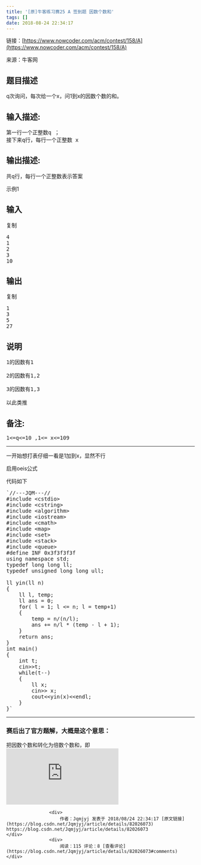 ```yaml
---
title: '[原]牛客练习赛25 A 签到题 因数个数和'
tags: []
date: 2018-08-24 22:34:17
---
```


链接：[https://www.nowcoder.com/acm/contest/158/A](https://www.nowcoder.com/acm/contest/158/A)

来源：牛客网

## 题目描述

q次询问，每次给一个x，问1到x的因数个数的和。

## 输入描述:

<pre>
第一行一个正整数q ；
接下来q行，每行一个正整数 x</pre>

## 输出描述:

<pre>
共q行，每行一个正整数表示答案</pre>

示例1

## 输入

<a>复制</a>

<pre>
4
1
2
3
10</pre>

## 输出

<a>复制</a>

<pre>
1
3
5
27</pre>

## 说明

<pre>
1的因数有1

2的因数有1,2

3的因数有1,3

以此类推</pre>

## 备注:

<pre>
1&lt;=q&lt;=10 ,1&lt;= x&lt;=109</pre>

* * *

一开始想打表仔细一看是1加到x，显然不行

启用oeis公式

代码如下

<pre class="has">
`//---JQM---//
#include &lt;cstdio&gt;
#include &lt;cstring&gt;
#include &lt;algorithm&gt;
#include &lt;iostream&gt;
#include &lt;cmath&gt;
#include &lt;map&gt;
#include &lt;set&gt;
#include &lt;stack&gt;
#include &lt;queue&gt;
#define INF 0x3f3f3f3f
using namespace std;
typedef long long ll;
typedef unsigned long long ull;

ll yin(ll n)
{
    ll l, temp;
    ll ans = 0;
    for( l = 1; l &lt;= n; l = temp+1)
    {
        temp = n/(n/l);
        ans += n/l * (temp - l + 1);
    }
    return ans;
}
int main()
{
    int t;
    cin&gt;&gt;t;
    while(t--)
    {
        ll x;
        cin&gt;&gt; x;
        cout&lt;&lt;yin(x)&lt;&lt;endl;
    }
}`</pre>

* * *

### 赛后出了官方题解，大概是这个意思：

把因数个数和转化为倍数个数和，即![\sum ^n_{i=1} \left \lfloor \frac{n}{i} \right \rfloor](https://private.codecogs.com/gif.latex?%5Csum%20%5En_%7Bi%3D1%7D%20%5Cleft%20%5Clfloor%20%5Cfrac%7Bn%7D%7Bi%7D%20%5Cright%20%5Crfloor)

                    <div>
                        作者：Jqmjyj 发表于 2018/08/24 22:34:17 [原文链接](https://blog.csdn.net/Jqmjyj/article/details/82026073) https://blog.csdn.net/Jqmjyj/article/details/82026073                    </div>
                    <div>
                        阅读：115 评论：8 [查看评论](https://blog.csdn.net/Jqmjyj/article/details/82026073#comments)                    </div>